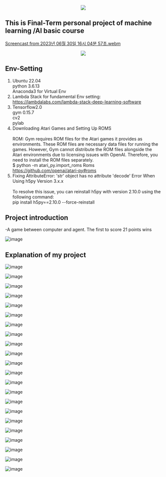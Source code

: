 <div align="center">
  <img src="https://capsule-render.vercel.app/api?type=waving&color=auto&height=200&section=header&text=Atari-Game&fontSize=90" />
</div>


  ## This is Final-Term personal project of machine learning /AI basic course


[Screencast from 2023년 06월 30일 16시 04분 57초.webm](https://github.com/MrHeadshot99/Reinforcement-Learning-in-Atari-game-Pong_v0/assets/129389397/03c63959-5806-45ed-96ee-2cc6e1359d5a)





<div align="center">
  <img src="https://img.shields.io/badge/python-3776AB?style=flat&logo=python&logoColor=white"/>
	</div>

 ## Env-Setting 
1. Ubuntu 22.04<br/>python 3.6.13<br/>Anaconda3 for Virtual Env
2. Lambda Stack for fundamental Env setting: https://lambdalabs.com/lambda-stack-deep-learning-software
3. Tensorflow2.0<br/>gym 0.15.7<br/>cv2<br/>pylab
4. Downloading Atari Games and Setting Up ROMS
<br/><br/>ROM: Gym requires ROM files for the Atari games it provides as environments. These ROM files are necessary data files for running the games. However, Gym cannot distribute the ROM files alongside the Atari environments due to licensing issues with OpenAI. Therefore, you need to install the ROM files separately.
<br/>$ python -m atari_py.import_roms Roms
<br/>https://github.com/openai/atari-py#roms
5. Fixing AttributeError: 'str' object has no attribute 'decode' Error When Using h5py Version 3.x.x
<br/><br/>To resolve this issue, you can reinstall h5py with version 2.10.0 using the following command:
<br/>pip install h5py==2.10.0 --force-reinstall

 ## Project introduction
-A game between computer and agent. The first to score 21 points wins

![image](https://github.com/MrHeadshot99/Reinforcement-Learning-in-Atari-game-Pong_v0/assets/129389397/c2cc0f03-f85a-4034-860b-6a560a7bbe7c)

 ## Explanation of my project
 
![image](https://github.com/MrHeadshot99/Reinforcement-Learning-in-Atari-game-Pong_v0/assets/129389397/df6dcdd7-320e-4e84-9801-2e9ad14fcd22)


![image](https://github.com/MrHeadshot99/Reinforcement-Learning-in-Atari-game-Pong_v0/assets/129389397/b8a11934-892c-435b-98d0-f0ca873d0126)


![image](https://github.com/MrHeadshot99/Reinforcement-Learning-in-Atari-game-Pong_v0/assets/129389397/b17e8513-c0f8-4895-a787-ae11c356ec0a)


![image](https://github.com/MrHeadshot99/Reinforcement-Learning-in-Atari-game-Pong_v0/assets/129389397/4dfce4ce-fc82-4b2a-b154-a1f03f41b26d)


![image](https://github.com/MrHeadshot99/Reinforcement-Learning-in-Atari-game-Pong_v0/assets/129389397/f7154952-c7c1-4621-a1d3-987b9c5003af)


![image](https://github.com/MrHeadshot99/Reinforcement-Learning-in-Atari-game-Pong_v0/assets/129389397/a30db7a3-1db5-47bf-92ef-492e50066e5f)


![image](https://github.com/MrHeadshot99/Reinforcement-Learning-in-Atari-game-Pong_v0/assets/129389397/919a3734-df09-44e4-aede-f0c322a7b0fc)


![image](https://github.com/MrHeadshot99/Reinforcement-Learning-in-Atari-game-Pong_v0/assets/129389397/231892b3-56eb-4885-b027-80add1255fef)


![image](https://github.com/MrHeadshot99/Reinforcement-Learning-in-Atari-game-Pong_v0/assets/129389397/9e271570-8215-4c20-abec-a9895f6872f6)


![image](https://github.com/MrHeadshot99/Reinforcement-Learning-in-Atari-game-Pong_v0/assets/129389397/89dea625-ea19-417e-accd-afdb5c8f9206)


![image](https://github.com/MrHeadshot99/Reinforcement-Learning-in-Atari-game-Pong_v0/assets/129389397/60ed446e-7392-48a9-b689-fc385c00d8b3)


![image](https://github.com/MrHeadshot99/Reinforcement-Learning-in-Atari-game-Pong_v0/assets/129389397/90c25c6b-870d-4fd9-bfcb-6af2f370eef2)


![image](https://github.com/MrHeadshot99/Reinforcement-Learning-in-Atari-game-Pong_v0/assets/129389397/ee8902f2-98ad-49b1-97ee-740c1bb3dfe9)


![image](https://github.com/MrHeadshot99/Reinforcement-Learning-in-Atari-game-Pong_v0/assets/129389397/ea050489-d511-4611-a907-48f233ae7cad)


![image](https://github.com/MrHeadshot99/Reinforcement-Learning-in-Atari-game-Pong_v0/assets/129389397/69bea5b8-c162-4c28-aec0-a36fd15026e5)


![image](https://github.com/MrHeadshot99/Reinforcement-Learning-in-Atari-game-Pong_v0/assets/129389397/36c11676-0855-4518-86f5-5f2964e6d86e)


![image](https://github.com/MrHeadshot99/Reinforcement-Learning-in-Atari-game-Pong_v0/assets/129389397/2368a67f-3e42-4c9f-9f3b-cafabac6ada7)


![image](https://github.com/MrHeadshot99/Reinforcement-Learning-in-Atari-game-Pong_v0/assets/129389397/65dc474f-4a97-478b-ab78-ac5ab3cf2138)


![image](https://github.com/MrHeadshot99/Reinforcement-Learning-in-Atari-game-Pong_v0/assets/129389397/c0d7c17f-4e4e-43ea-8ae8-6017196a9b5d)


![image](https://github.com/MrHeadshot99/Reinforcement-Learning-in-Atari-game-Pong_v0/assets/129389397/beaad10e-aacb-4d5a-96de-6c110300804a)


![image](https://github.com/MrHeadshot99/Reinforcement-Learning-in-Atari-game-Pong_v0/assets/129389397/b90fa839-9ef9-4612-b146-c5c28c2ff2db)

![image](https://github.com/MrHeadshot99/Reinforcement-Learning-in-Atari-game-Pong_v0/assets/129389397/301992e0-b9ee-4e5d-8315-d1cf76fa68ec)
